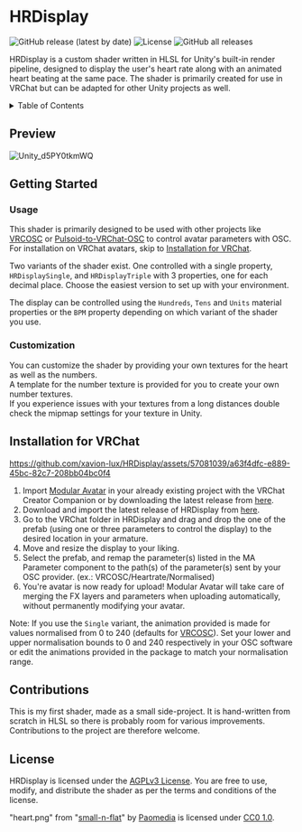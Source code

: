 # HRDisplay

![GitHub release (latest by date)](https://img.shields.io/github/v/release/xavion-lux/HRDisplay?style=flat-square)
![License](https://img.shields.io/github/license/xavion-lux/HRDisplay?style=flat-square)
![GitHub all releases](https://img.shields.io/github/downloads/xavion-lux/HRDisplay/total?style=flat-square)

HRDisplay is a custom shader written in HLSL for Unity's built-in render pipeline, designed to display the user's heart rate along with an animated heart beating at the same pace. The shader is primarily created for use in VRChat but can be adapted for other Unity projects as well.

<details>
  <summary>Table of Contents</summary>
  <ul>
    <li><a href="#preview">Preview</a></li>
    <li>
      <a href="#getting-started">Getting Started</a>
      <ul>
        <li><a href="#usage">Usage</a></li>
        <li><a href="#customization">Customization</a></li>
	      <li><a href="#installation-for-vrchat">Installation for VRChat</a></li>
      </ul>
    </li>
    <li><a href="#roadmap">Roadmap</a></li>
    <li><a href="#license">License</a></li>
  </ul>
</details>

## Preview

![Unity_d5PY0tkmWQ](https://github.com/xavion-lux/HRDisplay/assets/57081039/5706b1b9-9f7b-425b-98ee-8c66c4a4c87e)

## Getting Started

### Usage

This shader is primarily designed to be used with other projects like [VRCOSC](https://github.com/VolcanicArts/VRCOSC) or [Pulsoid-to-VRChat-OSC](https://github.com/Sonic853/pulsoid-to-vrchat-osc) to control avatar parameters with OSC.</br>
For installation on VRChat avatars, skip to [Installation for VRChat](#installation-for-vrchat).

Two variants of the shader exist. One controlled with a single property, `HRDisplaySingle`, and `HRDisplayTriple` with 3 properties, one for each decimal place. Choose the easiest version to set up with your environment.

The display can be controlled using the `Hundreds`, `Tens` and `Units` material properties or the `BPM` property depending on which variant of the shader you use.

### Customization

You can customize the shader by providing your own textures for the heart as well as the numbers.</br>
A template for the number texture is provided for you to create your own number textures.</br>
If you experience issues with your textures from a long distances double check the mipmap settings for your texture in Unity.

## Installation for VRChat

https://github.com/xavion-lux/HRDisplay/assets/57081039/a63f4dfc-e889-45bc-82c7-208bb04bc0f4

<ol>
  <li>Import <a href="https://modular-avatar.nadena.dev">Modular Avatar</a> in your already existing project with the VRChat Creator Companion or by downloading the latest release from <a href="https://github.com/bdunderscore/modular-avatar/releases/latest">here</a>.</li>
  <li>Download and import the latest release of HRDisplay from <a href="https://github.com/xavion-lux/HRDisplay/releases/latest">here</a>.</li>
  <li>Go to the VRChat folder in HRDisplay and drag and drop the one of the prefab (using one or three parameters to control the display) to the desired location in your armature.</li>
  <li>Move and resize the display to your liking.</li>
  <li>Select the prefab, and remap the parameter(s) listed in the MA Parameter component to the path(s) of the parameter(s) sent by your OSC provider. (ex.: VRCOSC/Heartrate/Normalised)
  <li>You're avatar is now ready for upload! Modular Avatar will take care of merging the FX layers and parameters when uploading automatically, without permanently modifying your avatar.</li>
</ol>

Note: If you use the `Single` variant, the animation provided is made for values normalised from 0 to 240 (defaults for [VRCOSC](https://github.com/VolcanicArts/VRCOSC)). Set your lower and upper normalisation bounds to 0 and 240 respectively in your OSC software or edit the animations provided in the package to match your normalisation range.

## Contributions

This is my first shader, made as a small side-project. It is hand-written from scratch in HLSL so there is probably room for various improvements.</br>
Contributions to the project are therefore welcome.

## License

HRDisplay is licensed under the [AGPLv3 License](LICENSE). You are free to use, modify, and distribute the shader as per the terms and conditions of the license.

"heart.png" from "[small-n-flat](https://github.com/paomedia/small-n-flat)" by [Paomedia](https://github.com/paomedia) is licensed under [CC0 1.0](https://creativecommons.org/publicdomain/zero/1.0/).
